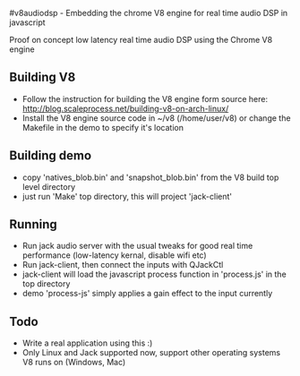 #v8audiodsp - Embedding the chrome V8 engine for real time audio DSP in javascript

Proof on concept low latency real time audio DSP using the Chrome V8 engine 

Building V8
-----------
* Follow the instruction for building the V8 engine form source here:
http://blog.scaleprocess.net/building-v8-on-arch-linux/
* Install the V8 engine source code in ~/v8 (/home/user/v8) or change the
Makefile in the demo to specify it's location

Building demo
-------------
* copy 'natives_blob.bin' and 'snapshot_blob.bin' from the V8 build
top level directory
* just run 'Make' top directory, this will project 'jack-client'


Running
-------
* Run jack audio server with the usual tweaks for good real time performance 
(low-latency kernal, disable wifi etc)
* Run jack-client, then connect the inputs with QJackCtl
* jack-client will load the javascript process function in 'process.js' in 
the top directory
* demo 'process-js' simply applies a gain effect to the input currently


Todo 
----
* Write a real application using this :)
* Only Linux and Jack supported now, support other operating systems V8 runs on (Windows, Mac)